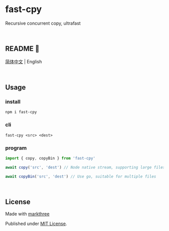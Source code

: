 # fast-cpy

Recursive concurrent copy, ultrafast

<br />

## README 🦉

[简体中文](./README_CN.md) | English

<br />

## Usage

### install

```shell
npm i fast-cpy
```

### cli

```shell
fast-cpy <src> <dest>
```

### program

```ts
import { copy, copyBin } from 'fast-cpy'

await copy('src', 'dest') // Node native stream, supporting large files

await copyBin('src', 'dest') // Use go, suitable for multiple files
```

<br />

## License

Made with [markthree](https://github.com/markthree)

Published under [MIT License](./LICENSE).
